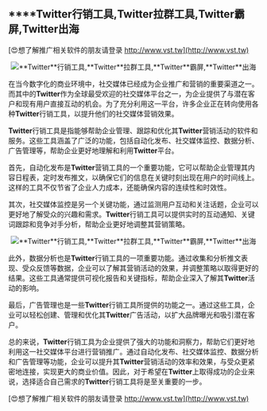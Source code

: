 ## ****Twitter**行销工具,**Twitter**拉群工具,**Twitter**霸屏,**Twitter**出海**

[😍想了解推广相关软件的朋友请登录 http://www.vst.tw](http://www.vst.tw)

 <center><img src="https://vst.tw/MP4/tuiguang/png/2.png" alt="**Twitter**行销工具,**Twitter**拉群工具,**Twitter**霸屏,**Twitter**出海"></center>

在当今数字化的商业环境中，社交媒体已经成为企业推广和营销的重要渠道之一。而其中的**Twitter**作为全球最受欢迎的社交媒体平台之一，为企业提供了与潜在客户和现有用户直接互动的机会。为了充分利用这一平台，许多企业正在转向使用各种**Twitter**行销工具，以提升他们的社交媒体营销效果。

**Twitter**行销工具是指能够帮助企业管理、跟踪和优化其**Twitter**营销活动的软件和服务。这些工具涵盖了广泛的功能，包括自动化发布、社交媒体监控、数据分析、广告管理等，帮助企业更好地理解和利用**Twitter**平台。

首先，自动化发布是**Twitter**营销工具的一个重要功能，它可以帮助企业管理其内容日程表，定时发布推文，以确保它们的信息在关键时刻出现在用户的时间线上。这样的工具不仅节省了企业人力成本，还能确保内容的连续性和时效性。

其次，社交媒体监控是另一个关键功能，通过监测用户互动和关注话题，企业可以更好地了解受众的兴趣和需求。**Twitter**行销工具可以提供实时的互动通知、关键词跟踪和竞争对手分析，帮助企业更好地调整其营销策略。

 <center><img src="https://vst.tw/MP4/tuiguang/png/4.png" alt="**Twitter**行销工具,**Twitter**拉群工具,**Twitter**霸屏,**Twitter**出海"></center>

此外，数据分析也是**Twitter**行销工具的一项重要功能。通过收集和分析推文表现、受众反馈等数据，企业可以了解其营销活动的效果，并调整策略以取得更好的结果。这些工具通常提供可视化报告和关键指标，帮助企业深入了解其**Twitter**活动的影响。

最后，广告管理也是一些**Twitter**行销工具所提供的功能之一。通过这些工具，企业可以轻松创建、管理和优化其**Twitter**广告活动，以扩大品牌曝光和吸引潜在客户。

总的来说，**Twitter**行销工具为企业提供了强大的功能和洞察力，帮助它们更好地利用这一社交媒体平台进行营销推广。通过自动化发布、社交媒体监控、数据分析和广告管理等功能，企业可以提升其**Twitter**营销活动的效率和效果，与受众更紧密地连接，实现更大的商业价值。因此，对于希望在**Twitter**上取得成功的企业来说，选择适合自己需求的**Twitter**行销工具将是至关重要的一步。

[😍想了解推广相关软件的朋友请登录 http://www.vst.tw](http://www.vst.tw)



